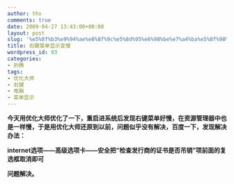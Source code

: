```yaml
---
author: ths
comments: true
date: 2009-04-27 13:43:00+00:00
layout: post
slug: '%e5%8f%b3%e9%94%ae%e8%8f%9c%e5%8d%95%e6%98%be%e7%a4%ba%e5%8f%98%e6%85%a2'
title: 右键菜单显示变慢
wordpress_id: 93
categories:
- 折腾
tags:
- 优化大师
- 右键
- 电脑
- 菜单显示
---
```



**今天用优化大师优化了一下，重启进系统后发现右键菜单好慢，在资源管理器中也是一样慢，于是用优化大师还原到以前，问题似乎没有解决，百度一下，发现解决办法：**






**internet选项——高级选项卡——安全把“检查发行商的证书是否吊销”项前面的复选框取消即可**





**问题解决。**



